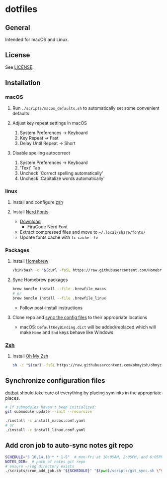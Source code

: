 # dotfiles

## General

Intended for macOS and Linux.

## License

See [LICENSE](https://github.com/scmeek/dotfiles/blob/master/LICENSE).

## Installation

### macOS

1. Run `./scripts/macos_defaults.sh` to automatically set some convenient defaults

2. Adjust key repeat settings in macOS

   1. System Preferences -> Keyboard
   2. Key Repeat -> Fast
   3. Delay Until Repeat -> Short

3. Disable spelling autocorrect

   1. System Preferences -> Keyboard
   2. 'Text' Tab
   3. Uncheck 'Correct spelling automatically'
   4. Uncheck 'Capitalize words automatically'

### linux

1. Install and configure [zsh](https://www.zsh.org/)

2. Install [Nerd Fonts](https://www.nerdfonts.com)

   - [Download](https://www.nerdfonts.com/font-downloads)
     - FiraCode Nerd Font
   - Extract compressed files and move to `~/.local/share/fonts/`
   - Update fonts cache with `fc-cache -fv`

### Packages

1. Install [Homebrew](https://brew.sh/)

   ```sh
   /bin/bash -c "$(curl -fsSL https://raw.githubusercontent.com/Homebrew/install/HEAD/install.sh)"
   ```

2. Sync Homebrew packages

   ```sh
   brew bundle install --file .brewfile_macos
   # or
   brew bundle install --file .brewfile_linux
   ```

   - Follow post-install instructions

3. Clone repo and [sync the config files](#synchronize-configuration-files) to their appropriate locations

   - macOS: `DefaultKeyBinding.dict` will be added/replaced which will make `Home` and `End` keys behave like Windows

### [Zsh](https://www.zsh.org/)

1. Install [Oh My Zsh](https://ohmyz.sh/)

   ```sh
   sh -c "$(curl -fsSL https://raw.githubusercontent.com/ohmyzsh/ohmyzsh/master/tools/install.sh)"
   ```

## Synchronize configuration files

[dotbot](https://github.com/anishathalye/dotbot) should take care of everything by placing symlinks in the appropriate places.

```sh
# If submodules haven't been initialized:
git submodule update --init --recursive

./install -c install_macos.conf.yaml
# or
./install -c install_linux.conf.yaml
```

## Add cron job to auto-sync notes git repo

```sh
SCHEDULE="5 10,14,18 * * 1-5"  # mon-fri at 10:05AM, 2:05PM, and 6:05PM
NOTES_DIR=  # path of notes git repo
# ensure ~/log directory exists
./scripts/cron_add_job.sh "${SCHEDULE}" "$(pwd)/scripts/git_sync.sh \"${NOTES_DIR}\" >> ~/log/notes_git_sync.log 2>&1"
```
